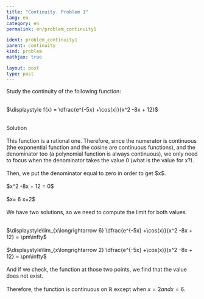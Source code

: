 ```yaml
---
title: "Continuity. Problem 1"
lang: en
category: en
permalink: en/problem_continuity1

ident: problem_continuity1
parent: continuity
kind: problem
mathjax: true

layout: post
type: post
---
```


<div>
Study the continuity of the following function: <br><br>

$\displaystyle f(x) = \dfrac{e^{-5x} +\cos(x)}{x^2 -8x + 12}$<br><br>

<div class="bcblue boxdissap">
Solution
</div><br>

<div class="dissap">
This function is a rational one. Therefore, since the numerator is continuous (the exponential function and the cosine are continuous functions), and the denominator too (a polynomial function is always continuous), we only need to focus when the denominator takes the value 0 (what is the value for x?).<br><br>
Then, we put the denominator equal to zero in order to get $x$.<br><br>
$x^2 -8x + 12 = 0$<br><br> 
$x= 6 x=2$<br><br>
We have two solutions, so we need to compute the limit for both values.<br><br>

$\displaystyle\lim_{x\longrightarrow 6} \dfrac{e^{-5x} +\cos(x)}{x^2 -8x + 12} = \pm\infty$<br><br>
$\displaystyle\lim_{x\longrightarrow 2} \dfrac{e^{-5x} +\cos(x)}{x^2 -8x + 12} = \pm\infty$<br><br>
And if we check, the function at those two points, we find that the value does not exist.<br><br>
Therefore, the function is continuous on $\mathbb{R}$ except when $x=2 and x=6$. <br><br>

</div>
